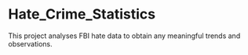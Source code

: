 # Hate_Crime_Statistics

This project analyses FBI hate data to obtain any meaningful trends and observations.
